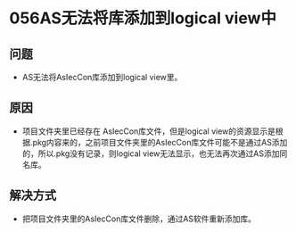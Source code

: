 # 056AS无法将库添加到logical view中
## 问题
- AS无法将AsIecCon库添加到logical view里。
## 原因
- 项目文件夹里已经存在 AsIecCon库文件，但是logical view的资源显示是根据.pkg内容来的，之前项目文件夹里的AsIecCon库文件可能不是通过AS添加的，所以.pkg没有记录，则logical view无法显示，也无法再次通过AS添加同名库。  
## 解决方式
- 把项目文件夹里的AsIecCon库文件删除，通过AS软件重新添加库。